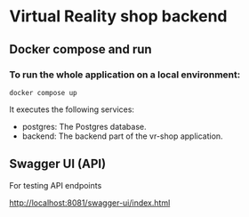 # Virtual Reality shop backend

## Docker compose and run

### To run the whole application on a local environment:

```
docker compose up
```


It executes the following services:
 - postgres: The Postgres database.
 - backend: The backend part of the vr-shop application.

## Swagger UI (API)

For testing API endpoints

[http://localhost:8081/swagger-ui/index.html](http://localhost:8081/swagger-ui/index.html)
